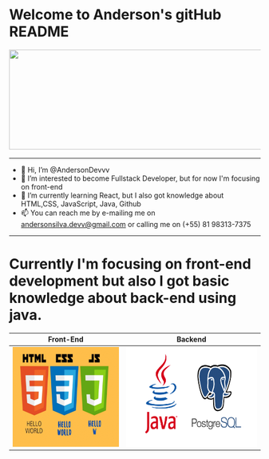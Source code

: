 # Welcome to Anderson's gitHub README
<img src="https://github.com/AndersonDevv/ReadMe/blob/main/helloWorld1.gif" width="1000" height="200"> 

___
- 👋 Hi, I’m @AndersonDevvv
- 👀 I’m interested to become Fullstack Developer, but for now I'm focusing on front-end 
- 🌱 I’m currently learning React, but I also got knowledge about HTML,CSS, JavaScript, Java, Github
- 📫 You can reach me by e-mailing me on andersonsilva.devv@gmail.com or calling me on (+55) 81 98313-7375
___

# Currently I'm focusing on front-end development but also I got basic knowledge about back-end using java.

Front-End | Backend 
------------ | -------------
<img src="https://github.com/AndersonDevv/ReadMe/blob/main/frontEnd.gif" width="" height="200">| <img src="https://github.com/AndersonDevv/ReadMe/blob/main/postgresJava.png" width="400" height="200">




<!---
AndersonDevvv/AndersonDevvv is a ✨ special ✨ repository because its `README.md` (this file) appears on your GitHub profile.
You can click the Preview link to take a look at your changes.
Created by Anderson Silva using https://guides.github.com/features/mastering-markdown/
--->
